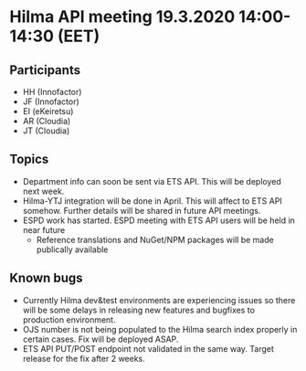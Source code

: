# Hilma API meeting 19.3.2020 14:00-14:30 (EET)

## Participants
- HH (Innofactor)
- JF (Innofactor)
- EI (eKeiretsu)
- AR (Cloudia)
- JT (Cloudia)

## Topics
- Department info can soon be sent via ETS API. This will be deployed next week.
- Hilma-YTJ integration will be done in April. This will affect to ETS API somehow. Further details will be shared in future API meetings.
- ESPD work has started. ESPD meeting with ETS API users will be held in near future
  - Reference translations and NuGet/NPM packages will be made publically available

## Known bugs

- Currently Hilma dev&test environments are experiencing issues so there will be some delays in releasing new features and bugfixes to production environment.
- OJS number is not being populated to the Hilma search index properly in certain cases. Fix will be deployed ASAP. 
- ETS API PUT/POST endpoint not validated in the same way. Target release for the fix after 2 weeks.
